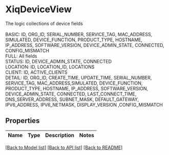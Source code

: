 # XiqDeviceView

The logic collections of device fields<br/><br/>BASIC: ID, ORG_ID, SERIAL_NUMBER, SERVICE_TAG, MAC_ADDRESS, SIMULATED, DEVICE_FUNCTION, PRODUCT_TYPE, HOSTNAME, IP_ADDRESS, SOFTWARE_VERSION, DEVICE_ADMIN_STATE, CONNECTED, CONFIG_MISMATCH<br>FULL: All fields<br/>STATUS: ID, DEVICE_ADMIN_STATE, CONNECTED<br/>LOCATION: ID, LOCATION_ID, LOCATIONS<br>CLIENT: ID, ACTIVE_CLIENTS<br/>DETAIL: ID, ORG_ID, CREATE_TIME, UPDATE_TIME, SERIAL_NUMBER, SERVICE_TAG, MAC_ADDRESS,SIMULATED, DEVICE_FUNCTION, PRODUCT_TYPE, HOSTNAME, IP_ADDRESS, SOFTWARE_VERSION, DEVICE_ADMIN_STATE, CONNECTED, LAST_CONNECT_TIME, DNS_SERVER_ADDRESS, SUBNET_MASK, DEFAULT_GATEWAY, IPV6_ADDRESS, IPV6_NETMASK, DISPLAY_VERSION ,CONFIG_MISMATCH
## Properties
Name | Type | Description | Notes
------------ | ------------- | ------------- | -------------

[[Back to Model list]](../README.md#documentation-for-models) [[Back to API list]](../README.md#documentation-for-api-endpoints) [[Back to README]](../README.md)


